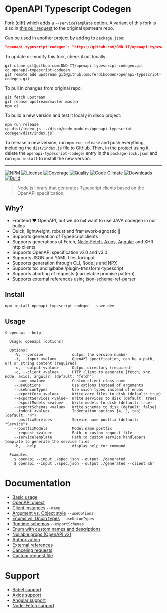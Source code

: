 # OpenAPI Typescript Codegen

Fork ([diff](https://github.com/ferdikoomen/openapi-typescript-codegen/compare/master...DND-IT:openapi-typescript-codegen:master))
which adds a `--serviceTemplate` option. A variant of this fork is also in [this pull request](https://github.com/ferdikoomen/openapi-typescript-codegen/pull/1268) to the original upstream repo.

Can be used in another project by adding to `package.json`:

```json
"openapi-typescript-codegen": "https://github.com/DND-IT/openapi-typescript-codegen.git#master",
```

To update or modify this fork, check it out locally:

    git clone git@github.com:DND-IT/openapi-typescript-codegen.git
    cd openapi-typescript-codegen
    git remote add upstream git@github.com:ferdikoomen/openapi-typescript-codegen.git

To pull in changes from original repo:

    git fetch upstream
    git rebase upstream/master master
    npm ci

To build a new version and test it locally in disco project:

    npm run release
    cp dist/index.js ../disco/node_modules/openapi-typescript-codegen/dist/index.js`

To release a new version, run `npm run release` and push everything, including the `dist/index.js` file to GitHub. Then, in the project using it, delete the
`openapi-typescript-codegen` entry in the `package-lock.json` and run `npm install` to install the new version.

---

[![NPM][npm-image]][npm-url]
[![License][license-image]][license-url]
[![Coverage][coverage-image]][coverage-url]
[![Quality][quality-image]][quality-url]
[![Code Climate][climate-image]][climate-url]
[![Downloads][downloads-image]][downloads-url]
[![Build][build-image]][build-url]

> Node.js library that generates Typescript clients based on the OpenAPI specification.

## Why?
- Frontend ❤️ OpenAPI, but we do not want to use JAVA codegen in our builds
- Quick, lightweight, robust and framework-agnostic 🚀
- Supports generation of TypeScript clients
- Supports generations of Fetch, [Node-Fetch](#node-fetch-support), [Axios](#axios-support), [Angular](#angular-support) and XHR http clients
- Supports OpenAPI specification v2.0 and v3.0
- Supports JSON and YAML files for input
- Supports generation through CLI, Node.js and NPX
- Supports tsc and @babel/plugin-transform-typescript
- Supports aborting of requests (cancelable promise pattern)
- Supports external references using [json-schema-ref-parser](https://github.com/APIDevTools/json-schema-ref-parser/)

## Install

```
npm install openapi-typescript-codegen --save-dev
```

## Usage

```
$ openapi --help

  Usage: openapi [options]

  Options:
    -V, --version             output the version number
    -i, --input <value>       OpenAPI specification, can be a path, url or string content (required)
    -o, --output <value>      Output directory (required)
    -c, --client <value>      HTTP client to generate [fetch, xhr, node, axios, angular] (default: "fetch")
    --name <value>            Custom client class name
    --useOptions              Use options instead of arguments
    --useUnionTypes           Use union types instead of enums
    --exportCore <value>      Write core files to disk (default: true)
    --exportServices <value>  Write services to disk (default: true)
    --exportModels <value>    Write models to disk (default: true)
    --exportSchemas <value>   Write schemas to disk (default: false)
    --indent <value>          Indentation options [4, 2, tab] (default: "4")
    --postfixServices         Service name postfix (default: "Service")
    --postfixModels           Model name postfix
    --request <value>         Path to custom request file
    --serviceTemplate         Path to custom service handlebars template to generate the service files
    -h, --help                display help for command

  Examples
    $ openapi --input ./spec.json --output ./generated
    $ openapi --input ./spec.json --output ./generated --client xhr
```

Documentation
===
- [Basic usage](docs/basic-usage.md)
- [OpenAPI object](docs/openapi-object.md)
- [Client instances](docs/client-instances.md) `--name`
- [Argument vs. Object style](docs/arguments-vs-object-style.md) `--useOptions`
- [Enums vs. Union types](docs/enum-vs-union-types.md) `--useUnionTypes`
- [Runtime schemas](docs/runtime-schemas.md) `--exportSchemas`
- [Enum with custom names and descriptions](docs/custom-enums.md)
- [Nullable props (OpenAPI v2)](docs/nullable-props.md)
- [Authorization](docs/authorization.md)
- [External references](docs/external-references.md)
- [Canceling requests](docs/canceling-requests.md)
- [Custom request file](docs/custom-request-file.md)

Support
===
- [Babel support](docs/babel-support.md)
- [Axios support](docs/axios-support.md)
- [Angular support](docs/angular-support.md)
- [Node-Fetch support](docs/node-fetch-support.md)

[npm-url]: https://npmjs.org/package/openapi-typescript-codegen
[npm-image]: https://img.shields.io/npm/v/openapi-typescript-codegen.svg
[license-url]: LICENSE
[license-image]: http://img.shields.io/npm/l/openapi-typescript-codegen.svg
[coverage-url]: https://codecov.io/gh/ferdikoomen/openapi-typescript-codegen
[coverage-image]: https://img.shields.io/codecov/c/github/ferdikoomen/openapi-typescript-codegen.svg
[quality-url]: https://lgtm.com/projects/g/ferdikoomen/openapi-typescript-codegen
[quality-image]: https://img.shields.io/lgtm/grade/javascript/g/ferdikoomen/openapi-typescript-codegen.svg
[climate-url]: https://codeclimate.com/github/ferdikoomen/openapi-typescript-codegen
[climate-image]: https://img.shields.io/codeclimate/maintainability/ferdikoomen/openapi-typescript-codegen.svg
[downloads-url]: http://npm-stat.com/charts.html?package=openapi-typescript-codegen
[downloads-image]: http://img.shields.io/npm/dm/openapi-typescript-codegen.svg
[build-url]: https://circleci.com/gh/ferdikoomen/openapi-typescript-codegen/tree/master
[build-image]: https://circleci.com/gh/ferdikoomen/openapi-typescript-codegen/tree/master.svg?style=svg
